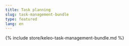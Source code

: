 ```yaml
---
title: Task planning
slug: task-management-bundle
type: featured
lang: en
---
```


{% include store/keleo-task-management-bundle.md %}
